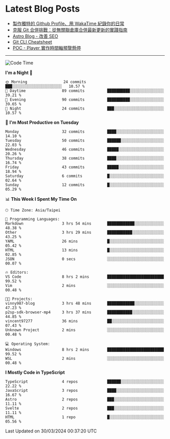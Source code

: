 # Latest Blog Posts
<!-- BLOG-POST-LIST:START -->
- [製作獨特的 Github Profile、用 WakaTime 紀錄你的日常](https://blog.vinny987.xyz/blog/2024/create-a-unique-github-profile-and-track-your-daily-activities-with-wakatime/)
- [克服 Git 合併挑戰：從無關聯倉庫合併最新更新的實踐指南](https://blog.vinny987.xyz/blog/2024/overcoming-git-merge-challenges-a-practical-guide-to-merging-updates-from-unrelated-repositories/)
- [Astro Blog - 改善 SEO](https://blog.vinny987.xyz/blog/2024/astro-blog-enhance-seo/)
- [Git CLI Cheatsheet](https://blog.vinny987.xyz/blog/2024/git-cli-cheatsheet/)
- [POC - Player 實作時間軸預覽懸停](https://blog.vinny987.xyz/blog/2024/poc-player-implementation-of-timeline-preview-on-hover/)
<!-- BLOG-POST-LIST:END -->

---

<!--START_SECTION:waka-->
![Code Time](http://img.shields.io/badge/Code%20Time-1%20hr%2056%20mins-blue)

**I'm a Night 🦉** 

```text
🌞 Morning                24 commits          ███░░░░░░░░░░░░░░░░░░░░░░   10.57 % 
🌆 Daytime                89 commits          ██████████░░░░░░░░░░░░░░░   39.21 % 
🌃 Evening                90 commits          ██████████░░░░░░░░░░░░░░░   39.65 % 
🌙 Night                  24 commits          ███░░░░░░░░░░░░░░░░░░░░░░   10.57 % 
```
📅 **I'm Most Productive on Tuesday** 

```text
Monday                   32 commits          ████░░░░░░░░░░░░░░░░░░░░░   14.10 % 
Tuesday                  50 commits          ██████░░░░░░░░░░░░░░░░░░░   22.03 % 
Wednesday                46 commits          █████░░░░░░░░░░░░░░░░░░░░   20.26 % 
Thursday                 38 commits          ████░░░░░░░░░░░░░░░░░░░░░   16.74 % 
Friday                   43 commits          █████░░░░░░░░░░░░░░░░░░░░   18.94 % 
Saturday                 6 commits           █░░░░░░░░░░░░░░░░░░░░░░░░   02.64 % 
Sunday                   12 commits          █░░░░░░░░░░░░░░░░░░░░░░░░   05.29 % 
```


📊 **This Week I Spent My Time On** 

```text
🕑︎ Time Zone: Asia/Taipei

💬 Programming Languages: 
Markdown                 3 hrs 54 mins       ████████████░░░░░░░░░░░░░   48.38 % 
Other                    3 hrs 29 mins       ███████████░░░░░░░░░░░░░░   43.25 % 
YAML                     26 mins             █░░░░░░░░░░░░░░░░░░░░░░░░   05.42 % 
HTML                     13 mins             █░░░░░░░░░░░░░░░░░░░░░░░░   02.85 % 
JSON                     0 secs              ░░░░░░░░░░░░░░░░░░░░░░░░░   00.07 % 

🔥 Editors: 
VS Code                  8 hrs 2 mins        █████████████████████████   99.52 % 
Vim                      2 mins              ░░░░░░░░░░░░░░░░░░░░░░░░░   00.48 % 

🐱‍💻 Projects: 
vinny987-blog            3 hrs 48 mins       ████████████░░░░░░░░░░░░░   47.23 % 
p2sp-sdk-browser-mp4     3 hrs 37 mins       ███████████░░░░░░░░░░░░░░   44.85 % 
vincent97277             36 mins             ██░░░░░░░░░░░░░░░░░░░░░░░   07.43 % 
Unknown Project          2 mins              ░░░░░░░░░░░░░░░░░░░░░░░░░   00.48 % 

💻 Operating System: 
Windows                  8 hrs 2 mins        █████████████████████████   99.52 % 
WSL                      2 mins              ░░░░░░░░░░░░░░░░░░░░░░░░░   00.48 % 
```

**I Mostly Code in TypeScript** 

```text
TypeScript               4 repos             ██████░░░░░░░░░░░░░░░░░░░   22.22 % 
JavaScript               3 repos             ████░░░░░░░░░░░░░░░░░░░░░   16.67 % 
Astro                    2 repos             ███░░░░░░░░░░░░░░░░░░░░░░   11.11 % 
Svelte                   2 repos             ███░░░░░░░░░░░░░░░░░░░░░░   11.11 % 
HTML                     1 repo              █░░░░░░░░░░░░░░░░░░░░░░░░   05.56 % 
```




 Last Updated on 30/03/2024 00:37:20 UTC
<!--END_SECTION:waka-->

<!--
**vincent97277/vincent97277** is a ✨ _special_ ✨ repository because its `README.md` (this file) appears on your GitHub profile.

Here are some ideas to get you started:

- 🔭 I’m currently working on ...
- 🌱 I’m currently learning ...
- 👯 I’m looking to collaborate on ...
- 🤔 I’m looking for help with ...
- 💬 Ask me about ...
- 📫 How to reach me: ...
- 😄 Pronouns: ...
- ⚡ Fun fact: ...
-->
